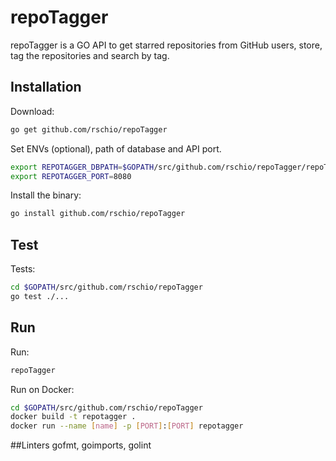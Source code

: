 # repoTagger

repoTagger is a GO API to get starred repositories from GitHub users, store,
tag the repositories and search by tag.

## Installation

Download:
```bash
go get github.com/rschio/repoTagger
```

Set ENVs (optional), path of database and API port.
```bash
export REPOTAGGER_DBPATH=$GOPATH/src/github.com/rschio/repoTagger/repoTagger.db
export REPOTAGGER_PORT=8080
```

Install the binary:
```bash
go install github.com/rschio/repoTagger
```

## Test
Tests:
```bash
cd $GOPATH/src/github.com/rschio/repoTagger
go test ./...
```

## Run

Run:
```bash
repoTagger
```

Run on Docker:
```bash
cd $GOPATH/src/github.com/rschio/repoTagger
docker build -t repotagger .
docker run --name [name] -p [PORT]:[PORT] repotagger
```

##Linters
gofmt, goimports, golint
